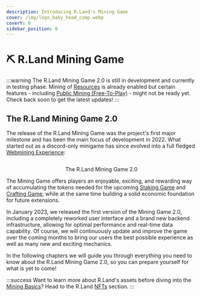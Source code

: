 ```yaml
---
description: Introducing R.Land's Mining Game
cover: /img/logo_baby_head_comp.webp
coverY: 0
sidebar_position: 0
---
```


# ⛏ R.Land Mining Game

:::warning
The R.Land Mining Game 2.0 is still in development and currently in testing phase. Mining of [Resources](//tokenomics/in-game-tokens/resources-alloy-circuit-pixel-rgas) is already enabled but certain features - including [Public Mining (Free-To-Play)](public-mining-free-to-play.md) - might not be ready yet. Check back soon to get the latest updates!&#x20;
:::

## The R.Land Mining Game 2.0

The release of the R.Land Mining Game was the project's first major milestone and has been the main focus of development in 2022. What started out as a discord-only minigame has since evolved into a full fledged [Webmining Experience](https://play.r.land/mine):

<center><img src="/img/homepage full.PNG" alt="" /><figcaption><p>The R.Land Mining Game 2.0</p></figcaption></center>

The Mining Game offers players an enjoyable, exciting, and rewarding way of accumulating the tokens needed for the upcoming [Staking Game](//upcoming-features/r.land-staking-game) and [Crafting Game](//upcoming-features/r.land-crafting-game), while at the same time building a solid economic foundation for future extensions.

In January 2023, we released the first version of the Mining Game 2.0, including a completely reworked user interface and a brand new backend infrastructure, allowing for optimal performance and real-time data capability. Of course, we will continuously update and improve the game over the coming months to bring our users the best possible experience as well as many new and exciting mechanics.

In the following chapters we will guide you through everything you need to know about the R.Land Mining Game 2.0, so you can prepare yourself for what is yet to come!

:::success
Want to learn more about R.Land's assets before diving into the [Mining Basics](mining-basics.md)? Head to the R.Land [NFTs](broken-reference) section.
:::
